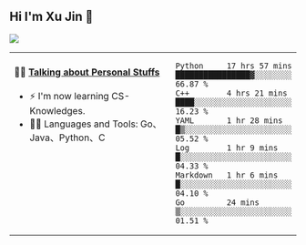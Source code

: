 
## Hi I'm Xu Jin 👋
![](https://komarev.com/ghpvc/?username=jiayouxujin&color=brightgreen&label=PROFILE+VIEWS)



<table align="center">
<tr>
<td valign="top" width="60%">

#### 🏋️‍♀️ <a href="https://github.com/jiayouxujin" target="_blank">Talking about Personal Stuffs</a>
<!-- recent_releases starts -->

- ⚡  I'm now learning CS-Knowledges.  
- 🏊‍♂️ Languages and Tools: Go、Java、Python、C
<!-- recent_releases ends -->
</td>
<td>
 
<!--START_SECTION:waka-->

```text
Python     17 hrs 57 mins  ████████████████▓░░░░░░░░   66.87 %
C++        4 hrs 21 mins   ████░░░░░░░░░░░░░░░░░░░░░   16.23 %
YAML       1 hr 28 mins    █▒░░░░░░░░░░░░░░░░░░░░░░░   05.52 %
Log        1 hr 9 mins     █░░░░░░░░░░░░░░░░░░░░░░░░   04.33 %
Markdown   1 hr 6 mins     █░░░░░░░░░░░░░░░░░░░░░░░░   04.10 %
Go         24 mins         ▒░░░░░░░░░░░░░░░░░░░░░░░░   01.51 %
```

<!--END_SECTION:waka-->
 
</td>
</tr>
</table>





